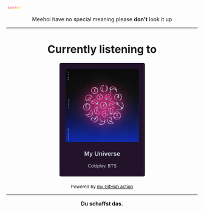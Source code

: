 [![Meehoi Logo](https://github.com/beam41/beam41/raw/master/mh.svg)](https://beam41.github.io/)
<p align="center">Meehoi have no special meaning please <b>don't</b> look it up</p>

---

<h1 align="center">Currently listening to</h1>

<!-- spotify-listening-svg-start -->
<p align="center"><a href="https://open.spotify.com/track/3FeVmId7tL5YN8B7R3imoM"><img src="https://raw.githubusercontent.com/beam41/beam41/master/top-song-1634519274888.svg" height="300"/></a></p>
<!-- spotify-listening-svg-end -->



<p align="center"><small>Powered by <a href="https://github.com/beam41/spotify-listening-svg">my GitHub action</a></small></p>

---

<p align="center"><b>Du schaffst das.</b></p>
